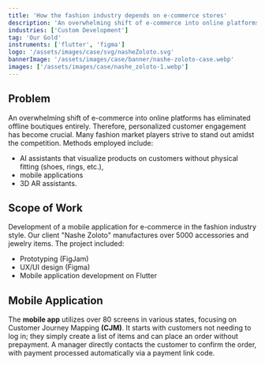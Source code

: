 ```yaml
---
title: 'How the fashion industry depends on e-commerce stores'
description: 'An overwhelming shift of e-commerce into online platforms has eliminated offline boutiques entirely.'
industries: ['Custom Development']
tag: 'Our Gold'
instruments: ['flutter', 'figma']
logo: '/assets/images/case/svg/nasheZoloto.svg'
bannerImage: '/assets/images/case/banner/nashe-zoloto-case.webp'
images: ['/assets/images/case/nashe_zoloto-1.webp']
---
```


## Problem

An overwhelming shift of e-commerce into online platforms has eliminated offline boutiques entirely. Therefore, personalized customer engagement has become crucial. Many fashion market players strive to stand out amidst the competition. Methods employed include:

- AI assistants that visualize products on customers without physical fitting (shoes, rings, etc.),
- mobile applications
- 3D AR assistants.

## Scope of Work

Development of a mobile application for e-commerce in the fashion industry style. Our client "Nashе Zoloto" manufactures over 5000 accessories and jewelry items. The project included:

- Prototyping (FigJam)
- UX/UI design (Figma)
- Mobile application development on Flutter

## Mobile Application

The <strong>mobile app</strong> utilizes over 80 screens in various states, focusing on Customer Journey Mapping <strong>(CJM)</strong>. It starts with customers not needing to log in; they simply create a list of items and can place an order without prepayment. A manager directly contacts the customer to confirm the order, with payment processed automatically via a payment link code.
